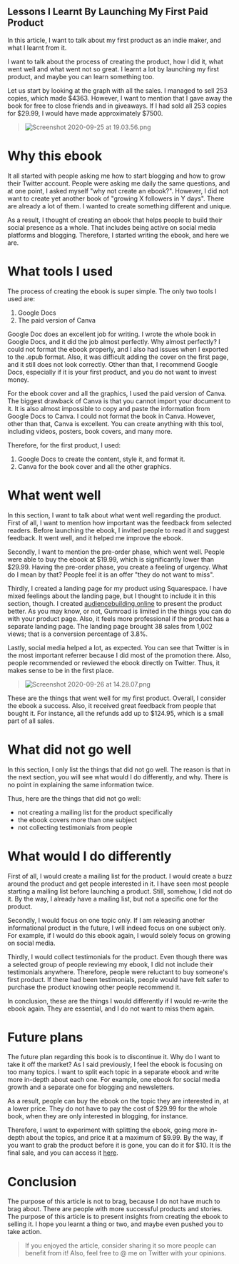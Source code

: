 ## Lessons I Learnt By Launching My First Paid Product

In this article, I want to talk about my first product as an indie maker, and what I learnt from it. 

I want to talk about the process of creating the product, how I did it, what went well and what went not so great. I learnt a lot by launching my first product, and maybe you can learn something too.

Let us start by looking at the graph with all the sales. I managed to sell 253 copies, which made $4363. However, I want to mention that I gave away the book for free to close friends and in giveaways. If I had sold all 253 copies for $29.99, I would have made approximately $7500.

> ![Screenshot 2020-09-25 at 19.03.56.png](https://cdn.hashnode.com/res/hashnode/image/upload/v1601049876013/GnOm2gRgI.png)

# Why this ebook 
It all started with people asking me how to start blogging and how to grow their Twitter account. People were asking me daily the same questions, and at one point, I asked myself "why not create an ebook?". However, I did not want to create yet another book of "growing X followers in Y days". There are already a lot of them. I wanted to create something different and unique.

As a result, I thought of creating an ebook that helps people to build their social presence as a whole. That includes being active on social media platforms and blogging. Therefore, I started writing the ebook, and here we are.

# What tools I used
The process of creating the ebook is super simple. The only two tools I used are:
1. Google Docs
2. The paid version of Canva

Google Doc does an excellent job for writing. I wrote the whole book in Google Docs, and it did the job almost perfectly. Why almost perfectly? I could not format the ebook properly, and I also had issues when I exported to the .epub format. Also, it was difficult adding the cover on the first page, and it still does not look correctly. Other than that, I recommend Google Docs, especially if it is your first product, and you do not want to invest money.

For the ebook cover and all the graphics, I used the paid version of Canva. The biggest drawback of Canva is that you cannot import your document to it. It is also almost impossible to copy and paste the information from Google Docs to Canva. I could not format the book in Canva. However, other than that, Canva is excellent. You can create anything with this tool, including videos, posters, book covers, and many more.

Therefore, for the first product, I used:
1. Google Docs to create the content, style it, and format it.
2. Canva for the book cover and all the other graphics.

# What went well
In this section, I want to talk about what went well regarding the product. First of all, I want to mention how important was the feedback from selected readers. Before launching the ebook, I invited people to read it and suggest feedback. It went well, and it helped me improve the ebook.

Secondly, I want to mention the pre-order phase, which went well. People were able to buy the ebook at $19.99, which is significantly lower than $29.99. Having the pre-order phase, you create a feeling of urgency. What do I mean by that? People feel it is an offer "they do not want to miss".

Thirdly, I created a landing page for my product using Squarespace. I have mixed feelings about the landing page, but I thought to include it in this section, though. I created [audiencebuilding.online](audiencebuilding.online) to present the product better. As you may know, or not, Gumroad is limited in the things you can do with your product page. Also, it feels more professional if the product has a separate landing page. The landing page brought 38 sales from 1,002 views; that is a conversion percentage of 3.8%.

Lastly, social media helped a lot, as expected. You can see that Twitter is in the most important referrer because I did most of the promotion there. Also, people recommended or reviewed the ebook directly on Twitter. Thus, it makes sense to be in the first place.
> ![Screenshot 2020-09-26 at 14.28.07.png](https://cdn.hashnode.com/res/hashnode/image/upload/v1601120326965/wcaGhoAAR.png)

These are the things that went well for my first product. Overall, I consider the ebook a success. Also, it received great feedback from people that bought it. For instance, all the refunds add up to $124.95, which is a small part of all sales.

# What did not go well
In this section, I only list the things that did not go well. The reason is that in the next section, you will see what would I do differently, and why. There is no point in explaining the same information twice.

Thus, here are the things that did not go well:
* not creating a mailing list for the product specifically
* the ebook covers more than one subject
* not collecting testimonials from people

# What would I do differently
First of all, I would create a mailing list for the product. I would create a buzz around the product and get people interested in it. I have seen most people starting a mailing list before launching a product. Still, somehow, I did not do it. By the way, I already have a mailing list, but not a specific one for the product.

Secondly, I would focus on one topic only. If I am releasing another informational product in the future, I will indeed focus on one subject only. For example, if I would do this ebook again, I would solely focus on growing on social media.

Thirdly, I would collect testimonials for the product. Even though there was a selected group of people reviewing my ebook, I did not include their testimonials anywhere. Therefore, people were reluctant to buy someone's first product. If there had been testimonials, people would have felt safer to purchase the product knowing other people recommend it.

In conclusion, these are the things I would differently if I would re-write the ebook again. They are essential, and I do not want to miss them again.

# Future plans
The future plan regarding this book is to discontinue it. Why do I want to take it off the market? As I said previously, I feel the ebook is focusing on too many topics. I want to split each topic in a separate ebook and write more in-depth about each one. For example, one ebook for social media growth and a separate one for blogging and newsletters.

As a result, people can buy the ebook on the topic they are interested in, at a lower price. They do not have to pay the cost of $29.99 for the whole book, when they are only interested in blogging, for instance.

Therefore, I want to experiment with splitting the ebook, going more in-depth about the topics, and price it at a maximum of $9.99. By the way, if you want to grab the product before it is gone, you can do it for $10. It is the final sale, and you can access it [here](https://gumroad.com/l/hClRKQ/final_sale).

# Conclusion
The purpose of this article is not to brag, because I do not have much to brag about. There are people with more successful products and stories. The purpose of this article is to present insights from creating the ebook to selling it. I hope you learnt a thing or two, and maybe even pushed you to take action.

> If you enjoyed the article, consider sharing it so more people can benefit from it! Also, feel free to @ me on Twitter with your opinions.